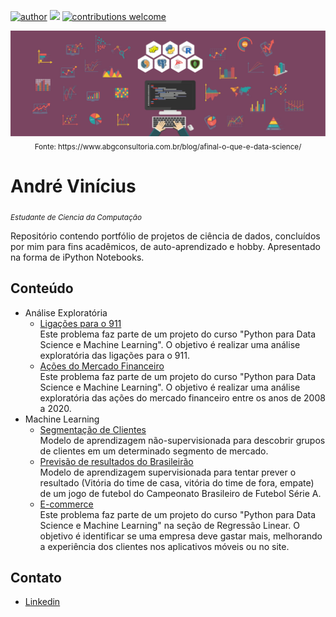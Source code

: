 [![author](https://img.shields.io/badge/author-AndreVinicius-red.svg)](https://www.linkedin.com/in/andre-vinicius-mendes-barros-800410195/) [![](https://img.shields.io/badge/python-3.7+-blue.svg)](https://www.python.org/downloads/release/python-365/) [![contributions welcome](https://img.shields.io/badge/contributions-welcome-brightgreen.svg?style=flat)](https://github.com/andreviniciusmb/Data_Science)

<p align="center">
  <img src="imagem.jpg" >
  <sub>Fonte: https://www.abgconsultoria.com.br/blog/afinal-o-que-e-data-science/</sub>
</p>

# André Vinícius
<sub>*Estudante de Ciencia da Computação*</sub>

Repositório contendo portfólio de projetos de ciência de dados, concluídos por mim para fins acadêmicos, de auto-aprendizado e hobby. Apresentado na forma de iPython Notebooks.

## Conteúdo
<ul>
  <li> Análise Exploratória
    <ul>
      <li><a href='https://github.com/andreviniciusmb/Data_Science/tree/master/Ligacoes_911'> Ligações para o 911</a></li>
      Este problema faz parte de um projeto do curso "Python para Data Science e Machine Learning". O objetivo é realizar uma análise exploratória das ligações para o 911.
      <li><a href='https://github.com/andreviniciusmb/Data_Science/tree/master/Mercado_Finaceiro'>Ações do Mercado Financeiro</a></li>
      Este problema faz parte de um projeto do curso "Python para Data Science e Machine Learning". O objetivo é realizar uma análise exploratória das ações do mercado financeiro entre os anos de 2008 a 2020.
    </ul>
  </li>
  <li>Machine Learning
    <ul>
      <li><a href='https://github.com/andreviniciusmb/Data_Science/tree/master/Market_Segmentation'>Segmentação de Clientes</a></li>
      Modelo de aprendizagem não-supervisionada para descobrir grupos de clientes em um determinado segmento de mercado.
      <li><a href='https://github.com/andreviniciusmb/Data_Science/tree/master/Previsao_Futebol'>Previsão de resultados do Brasileirão</a></li>
      Modelo de aprendizagem supervisionada para tentar prever o resultado (Vitória do time de casa, vitória do time de fora, empate) de um jogo de futebol do Campeonato Brasileiro de Futebol Série A.
      <li><a href='https://github.com/andreviniciusmb/Data_Science/tree/master/E_commerce'>E-commerce</a></li>
      Este problema faz parte de um projeto do curso "Python para Data Science e Machine Learning" na seção de Regressão Linear. O objetivo é identificar se uma empresa deve gastar mais, melhorando a experiência dos clientes nos aplicativos móveis ou no site.
    </ul>
  </li>
</ul>

## Contato
<ul>
  <li><a href='https://www.linkedin.com/in/andre-vinicius-mendes-barros-800410195/'>Linkedin</a></li>
</ul>
